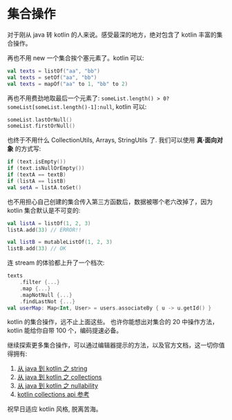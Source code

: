 # 集合操作

对于刚从 java 转 kotlin 的人来说。感受最深的地方，绝对包含了 kotlin 丰富的集合操作。

再也不用 new 一个集合挨个塞元素了。kotlin 可以:

```kotlin
val texts = listOf("aa", "bb")
val texts = setOf("aa", "bb")
val texts = mapOf("aa" to 1, "bb" to 2)
```

再也不用费劲地取最后一个元素了: `someList.length() > 0?someList[someList.length()-1]:null`, kotlin 可以:

```kotlin
someList.lastOrNull()
someList.firstOrNull()
```

也终于不用什么 CollectionUtils, Arrays, StringUtils 了. 我们可以使用 **真·面向对象** 的方式写:

```kotlin
if (text.isEmpty())
if (text.isNullOrEmpty())
if (textA == textB)
if (listA == listB)
val setA = listA.toSet()
```

也不用担心自己创建的集合传入第三方函数后，数据被哪个老六改掉了，因为 kotlin 集合默认是不可变的:

```kotlin
val listA = listOf(1, 2, 3)
listA.add(33) // ERROR!!

val listB = mutableListOf(1, 2, 3)
listB.add(33) // OK
```

连 stream 的体验都上升了一个档次:

```kotlin
texts
    .filter {...}
    .map {...}
    .mapNotNull {...}
    .findLastNot {...}
val userMap: Map<Int, User> = users.associateBy { u -> u.getId() }
```

kotlin 的集合操作，远不止上面这些。
也许你能想出对集合的 20 中操作方法， kotlin 能给你自带 100 个，编码提速必备。

继续探索更多集合操作，可以通过编辑器提示的方法，以及官方文档，这一切你值得拥有:

1. [从 java 到 kotlin 之 string](https://kotlinlang.org/docs/java-to-kotlin-idioms-strings.html)
2. [从 java 到 kotlin 之 collections](https://kotlinlang.org/docs/java-to-kotlin-collections-guide.html)
3. [从 java 到 kotlin 之 nullability](https://kotlinlang.org/docs/java-to-kotlin-nullability-guide.html)
4. [kotlin collections api 参考](https://kotlinlang.org/docs/collections-overview.html#)

祝早日适应 kotlin 风格, 脱离苦海。
